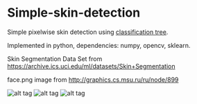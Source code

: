 # Simple-skin-detection
Simple pixelwise skin detection using [classification tree](http://scikit-learn.org/stable/modules/generated/sklearn.tree.DecisionTreeClassifier.html).

Implemented in python, dependencies: numpy, opencv, sklearn.

Skin Segmentation Data Set from https://archive.ics.uci.edu/ml/datasets/Skin+Segmentation

face.png image from http://graphics.cs.msu.ru/ru/node/899

![alt tag](https://github.com/mrgloom/Simple-skin-detection/blob/master/face.png)
![alt tag](https://github.com/mrgloom/Simple-skin-detection/blob/master/results/result_RGB.png) 
![alt tag](https://github.com/mrgloom/Simple-skin-detection/blob/master/results/result_HSV.png)
